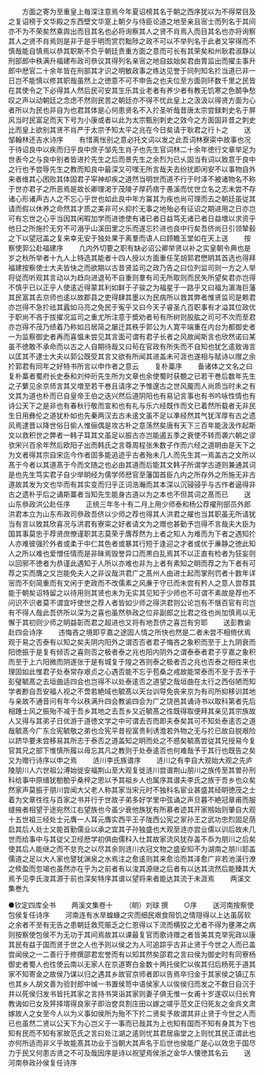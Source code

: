<!-- { "loadSidebar": true } -->
　　方面之寄为至重皇上毎深注意焉今年夏诏榜其名于朝之西序犹以为不得常目及之复诏榜于文华殿之东西壁文华寔上朝夕与侍臣论道之地至亲且宻士而列名于其间亦不为不荣矣然乘舆出而目其名也必将询察其人之贤不肖焉入而目其名也亦将询察其人之贤不肖焉则是非于是乎明而赏罚黜陟之政不可以不举列名于此者又寜得而不慎哉能自慎焉以恭其职斯不负乎朝廷贵重方面之意而可长有其荣矣和州耿君淑静以刑部郎中秩满升福建布政司叅议其得列名亲宻之地自兹始矣君由胄监出而擢主事升郎中厯官二十余年皆在刑部其才识之明敏政事之练达见誉于同列知名扵当道已非一日岂不能慎以修其职哉虽然上之徳意不可不申告之也夫位至方面则环数千里之民皆在其使令之下必得其人然后民可安其生乐其业老者有养少者有教无饥寒之色鬬争愁叹之声以动朝廷之念虑不然则民苦之朝廷亦不得不忧此皇上之汲汲以得贤方面为心者所以为民也非自为也君其体是心何患贤名不入扵圣听哉昔唐太宗尝録刺史名于屏风当时民富足而天下号为小康或者以此为太宗甄别刺史之效今之方面固非昔之刺史比而皇上欲别其贤不肖严于太宗予知太平之兆在今日矣请于耿君之行卜之
　　送邹翰林还吉水诗序
　　有惜离怅别之意必托文词以发之此吾词林寮寀中故事也况于待诏良中以疾而归乎良中庶子邹先生肖子也先生官词林二十余年徳行文章举足为世表今之与良中别者皆进扵先生之后而景先生之余烈为已乆固当有词以致意于良中之行也予尝辱先生之教而知良中最深又可嘿无所言哉夫去纷扰即闲安不以事物自外来者维其心困败其体固君子寜神却疾之道然当明世而道不行于时泽不被诸物名不称于世亦君子之所恶焉是故长卿理渇于茂陵子厚药痞于愚溪而忧世立名之志未尝不存诸心形诸声古人之不忘心乎世也如此良中年方冨其为疾也尚可理而去之朝廷虽従其请而假以休养之命然其才质之美非可乆抑扵无事之地殆必有征诏之期进用之日亦岂可有忘世之心乎当因其闲暇加学而进徳使有诸已者日益笃无诸已者日益増以求资乎他日之所施扵无穷不可溺乎山溪田里之乐而遂忘扵进也良中行矣吾侪尚日引领辇毂之下以望冠盖之复来幸无安于独处果于离羣而语人曰顾瞻玉堂如在天上送
　　按察使郭公赴福建序
　　凢内外切要之职有缺必诏公卿举贤以补之实皇朝令典也是岁之秋所举者十九人上特选其能者十四人授以方面重任芜胡郭君懋眀其首选也得拜福建按察使士大夫皆快之而欲期以古昔贤监司之政乃告之曰位列监司则一方之人举将従而听观其言动以为趋向进退茍不自重则羣有司无所取则而民失所望矣君亦岂得不慎乎已以正乎人使逺近得蒙其利如鲜于子骏之为福星于一路乎又曰福为濵海巨藩其民富其去京师也逺以故郡县之吏得肆其墨以为民病所以救其弊者惟贤监司是赖君亦岂得不急扵祛其蠧如马亮之免民于寃乎又曰今天子睿圣凢百职事有才溢其位政优于职尚不吝于拔擢况监司之重尤所注意于奬劝者茍有所树则股肱之司可不次而至君亦岂得不茂乃绩着乃称如吕居简之屡迁其秩乎郭公为人寛平端重在内台为都御史者一为监察御史者再而喜愠未尝见其言面可谓有君子长者之风故闻斯言也欣然诺曰某虽不徳敢不承命而以古之人自期待哉又曰茍在官政有所失而不自知也犹乞逺致诲言以匡其不逮士大夫以郭公既受其言又欲有所闻其进盖未可涯也遂相与赋诗以赠之余扵郭君有同年之好特书所言以申作者之意云
　　复朴藁序
　　备诸体之文名之曰复朴藁者蜀府长史泰和刘仲珩先生所为文章也余使蜀时获覩之已若干巻后数年先生之子蘩见余京师言其又増至若干巻且请序之予惟邃古之世风龎而人尚质当时未之有文其为道也朴而已自皇帝王伯之迭兴然后道阴阳也有易记言事也有书吟咏性情也有诗公天下之是非也有春秋行敬而宣和也有礼与乐六经既作而文已着然所载者无非民生日用彝伦之道犹朴如也先秦两汉去古未逺文虽不足以凖经然其气犹浑厚有古之遗风焉逮晋以降世俗日偷人惟俪偶是攻古朴之意荡然矣唐有天下三百年能汲汲作起斯文以救积世之弊者一韩子耳其文虽足以振古亦岂能遏五季之衰使不转而袭六朝之谬欤宋兴百余年然后欧阳子出而韩氏之言尊周程张朱数子作而六经之道眀由是天下之为文者得其宗自宋迄今作者固多能追迹乎古者殆未几人而先生其一焉盖古之文所以髙于今者以其道髙于今而文随之也必由其道而后能其文韩子所谓学古道则兼通其词是也先生笃实君子自少举眀经为儒学师厯官至藩国首臣凢内之所存外之所施无非古道故其发为文也华而有其实变而归乎正词浩瀚而其本深以沉骎骎乎与古作者逼得非古之遗朴乎后之诵斯藁者当知先生能身古道以为之本也不但其词之髙而已
　　送山东叅政洪公赴任序
　　正统三年冬十有二月上用少师泰和杨公荐擢刑部员外郎洪君本立为山东布政司叅政吾侪以少师之荐也得其人洪君之擢也当其职虽无所请犹当有言以致其欣喜况与洪君有寮寀之好者请文为之赠也甚勤予岂得不言哉夫大臣为国其事莫忠于荐贤庶僚谨职其志莫荣于膺荐然为上者之知人为难而为下者之遇知扵人亦难彼强扵外者或柔于中仁其色者或暴其行短于逢迎之才者或优于亷静之徳此知人之所以难也爱憎任情而是非昧焉毁誉异口而黒白乱焉其不以正直有检者为狂妄则以回邪不徳者为恭谨此遇知于人所以亦难也非为上者有素知之眀而荐之为下者有可荐之实而膺之又岂能免夫人之非议哉洪君广之髙州人由进士起而掌刑罚者十数年详宻而不刻简重而有文闲于吏政而不改儒素之风亷于守已而未尝有矜人之意人尝荐其能于朝矣诏特留之以待用则其贤也未为无实其见知于少师也不可谓不素故是荐也不问识不识者莫不谓宜吁使世之荐人者皆如少师之得洪君则公论岂有不惬百官有司岂有不得人哉此吾侪所以深为之喜也虽然叅政之位非副郎之比君之徃也尚加慎焉以无懈于其初则少师之眀益彰而君之超进也又将有地吾侪之喜岂有穷耶
　　送彭教谕赴四会诗序
　　违悔吝之境即亨嘉之途固人情之所快也然是二者未尝不相倚伏焉观于易之否泰有以知之矣夫阴内阳外之谓否否者君子悔吝之象积而至于上九阴衰而阳徳振于是复有倾否之喜则否之极者泰之兆也阳内阴外之谓泰泰者君子亨嘉之象积而至于上六阳微而阴遂张于是有城复于隍之吝则泰之极者否之兆也否泰之相徃来也理固如此惟君子处泰常存艰贞之心遇否能不忘乎苞桑之戒故能常泰而不至于否予于彭璧毓髙之去垣曲适四会也岂得不以处泰逺否之道望之哉垣曲在太行之西俗陋而知学者尠自吾安福人视之不啻若絶域也毓髙以天台训导免丧来京为有司所抑移训其地与亲故不通音问有年今以秩满升四会教谕四会为广之饶邑其诵诗书以取科第者先后相踵士风之振殆不减于吾乡其地之去吾乡又近毓髙之徃既得取便拜其亲见其宗族故人又得与其弟子日优游于道徳文学之中可谓去否而即夫泰矣其可不知处泰逺否之道哉毓髙今广东佥宪毓敬之弟也佥宪平昔视富贵利诱澹若外物之无与扵已故自脱艰险以跻华要未尝移易其所志于泰否之道盖知之眀而处之不惑矣毓髙尝従其兄授易今复官其兄之部下惟慎所履以毋忘其凡之教则于处泰逺否也何难哉予于其行也既告之矣又为赠行诗序以申之焉
　　涟川李氏族谱序
　　涟川之有李自大观始大观之先庐陵朋川人六世祖公溥始徙安福荆山至大观复徙涟川尝谱荆山朋川之族传至其曽孙刑科给事中原缙犹勌勌乎桑梓之思以予其祖乡人也属序其谱夫李氏之族于吾乡也众矣然家声莫振于朋川尝闻大父老人称其家当宋元时不独科名宦业甚盛其经眀徳茂之士着为文章徃徃与百家之书并行于世故子弟多好学里中弦诵之声旦暮不絶冠章甫而服缝掖者相望于途宛然江右望族也今虽少衰他族犹有所慕者迹其开家剏始则肇自大观十五世祖三经处士元膺一人耳元膺实西平王子陇西公宪之冡孙王之武功忠烈固足荫启其后人处士又能首勤儒业以承之宜其子孙独盛也大观至涟亦尝业儒以训后故未几世而给事中与其従父卫经厯学初俱由儒科入仕其故家流风犹存盖不忝为朋川之后矣使其后人能继之而不怠充之以尽其余则涟川衣冠文物之盛安知不为湖南之朋川耶盖儒道之足以大人家也譬犹渊泉之水焉注之愈逺则其来愈洽而其泽愈广非若池潢行潦之倐盈而忽竭也虽然亦在乎为之前者有以浚其源继之后者有以达其流然后能臻其大焉予见李氏浚其源于前也深矣特序其谱以望将来者能达其流于未涯焉
　　两溪文集巻九
　　

●钦定四库全书
　　两溪文集卷十
　　（眀）刘球 撰
　　○序
　　送河南按察使包侯复任诗序
　　河南连有水旱蝗蝝之灾而细民艰食阻饥之情隠得以上达虽孱软之余者不至有无告之患朝廷救荒赈乏之仁恩得以下流而横狡之尤者不得为壅滞之病则按察使包侯不为无功于其间焉故其以课最复官而歌诗赠之者皆美其克举宪政以康其民有益于国而贤于世之人也予则以侯之为人可追踪乎古非止贤于今世之人而已盖尝闻侯之一二善行于修撰邵君宏誉而有以知其然矣邵君之言曰侯为御史时有同寮杨御史者蜀人也徃使云南以无家人在京道寄白金数十两托侯贮以俟其归后杨死于道其家不知寄金之故侯乃谋以归之遇其乡故官京师者即以告焉卒归金于其家侯之镇辽东也其乡人胡文善为验封郎中缄一书置侯笥中语侯家人以俟侯归而发之不数日自沉于井以死侯归发书皆托其家之言持书哭诣其家则妻子俱无惟一女甫十岁遂収以归长育教诲如已女及笄择壻得良家子即治奁具割庄田以嫁之嗟乎范文正归死友之金呉文肃嫁故人之女至今人以为义事如侯所为殆不下扵二贤矣予故谓其非止贤于今世之人而已也虽然二贤以公天下为心岂义于一事而已哉其为上也知有国而不知有身其为下也知有民而不知有家故范氏之言曰处江湖之逺则忧其君居庙堂之上则忧其民正谓此也亦何所适而非义乎故能髙其功业于当朝大其声名于后世也侯能广是心以效忠于国尽力于民又何患古贤之不可及哉因序是诗以祝望焉侯浙之金华人懐徳其名云
　　送河南叅政孙侯复任诗序
